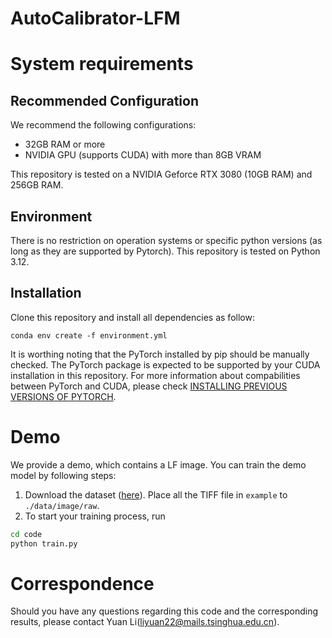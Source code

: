 # AutoCalibrator-LFM

# System requirements
## Recommended Configuration

We recommend the following configurations:

* 32GB RAM or more
* NVIDIA GPU (supports CUDA) with more than 8GB VRAM

This repository is tested on a NVIDIA Geforce RTX 3080 (10GB RAM) and 256GB RAM.

## Environment
There is no restriction on operation systems or specific python versions (as long as they are supported by Pytorch). This repository is tested on Python 3.12.

## Installation
Clone this repository and install all dependencies as follow:
```shell
conda env create -f environment.yml
``````

It is worthing noting that the PyTorch installed by pip should be manually checked. The PyTorch package is expected to be supported by your CUDA installation in this repository. For more information about compabilities between PyTorch and CUDA, please check [INSTALLING PREVIOUS VERSIONS OF PYTORCH](https://pytorch.org/get-started/previous-versions/).

# Demo

We provide a demo, which contains a LF image. You can train the demo model by following steps:

1. Download the dataset ([here](https://drive.google.com/file/d/1ne0n3dMt27MbaHA13hNRaxn3guLNyVSl/view?usp=sharing)). Place all the TIFF file in `example` to `./data/image/raw`.
2. To start your training process, run
```bash
cd code
python train.py
```

# Correspondence
Should you have any questions regarding this code and the corresponding results, please contact Yuan Li(liyuan22@mails.tsinghua.edu.cn).
